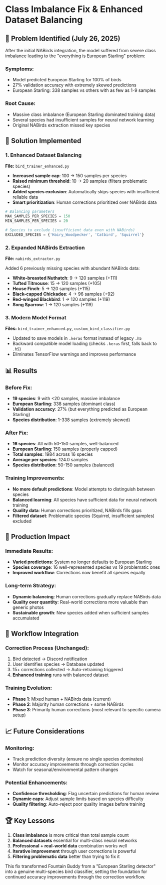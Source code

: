 # Class Imbalance Fix & Enhanced Dataset Balancing

## 🚨 Problem Identified (July 26, 2025)

After the initial NABirds integration, the model suffered from severe class imbalance leading to the "everything is European Starling" problem:

### **Symptoms:**
- Model predicted European Starling for 100% of birds
- 27% validation accuracy with extremely skewed predictions
- European Starling: 338 samples vs others with as few as 1-9 samples

### **Root Cause:**
- Massive class imbalance (European Starling dominated training data)
- Several species had insufficient samples for neural network learning
- Original NABirds extraction missed key species

## 🔧 Solution Implemented

### **1. Enhanced Dataset Balancing**
**File:** `bird_trainer_enhanced.py`

- **Increased sample cap**: 100 → 150 samples per species
- **Raised minimum threshold**: 10 → 20 samples (filters problematic species)
- **Added species exclusion**: Automatically skips species with insufficient reliable data
- **Smart prioritization**: Human corrections prioritized over NABirds data

```python
# Balancing parameters
MAX_SAMPLES_PER_SPECIES = 150
MIN_SAMPLES_PER_SPECIES = 20

# Species to exclude (insufficient data even with NABirds)
EXCLUDED_SPECIES = {'Hairy_Woodpecker', 'Catbird', 'Squirrel'}
```

### **2. Expanded NABirds Extraction**
**File:** `nabirds_extractor.py`

Added 6 previously missing species with abundant NABirds data:
- **White-breasted Nuthatch**: 9 → 120 samples (+111)
- **Tufted Titmouse**: 15 → 120 samples (+105)  
- **House Finch**: 5 → 120 samples (+115)
- **Black-capped Chickadee**: 4 → 96 samples (+92)
- **Red-winged Blackbird**: 1 → 120 samples (+119)
- **Song Sparrow**: 1 → 120 samples (+119)

### **3. Modern Model Format**
**Files:** `bird_trainer_enhanced.py`, `custom_bird_classifier.py`

- Updated to save models in `.keras` format instead of legacy `.h5`
- Backward compatible model loading (checks `.keras` first, falls back to `.h5`)
- Eliminates TensorFlow warnings and improves performance

## 📊 Results

### **Before Fix:**
- **19 species**: 9 with <20 samples, massive imbalance
- **European Starling**: 338 samples (dominant class)
- **Validation accuracy**: 27% (but everything predicted as European Starling)
- **Species distribution**: 1-338 samples (extremely skewed)

### **After Fix:**
- **16 species**: All with 50-150 samples, well-balanced
- **European Starling**: 150 samples (properly capped)
- **Total samples**: 1984 across 16 species
- **Average per species**: 124.0 samples
- **Species distribution**: 50-150 samples (balanced)

### **Training Improvements:**
- **No more default predictions**: Model attempts to distinguish between species
- **Balanced learning**: All species have sufficient data for neural network training
- **Quality data**: Human corrections prioritized, NABirds fills gaps
- **Filtered dataset**: Problematic species (Squirrel, insufficient samples) excluded

## 🎯 Production Impact

### **Immediate Results:**
- **Varied predictions**: System no longer defaults to European Starling
- **Species coverage**: 16 well-represented species vs 19 problematic ones
- **Improved workflow**: Corrections now benefit all species equally

### **Long-term Strategy:**
- **Dynamic balancing**: Human corrections gradually replace NABirds data
- **Quality over quantity**: Real-world corrections more valuable than generic photos
- **Sustainable growth**: New species added when sufficient samples accumulated

## 🔄 Workflow Integration

### **Correction Process (Unchanged):**
1. Bird detected → Discord notification
2. User identifies species → Database updated  
3. 15+ corrections collected → Auto-retraining triggered
4. **Enhanced training** runs with balanced dataset

### **Training Evolution:**
- **Phase 1**: Mixed human + NABirds data (current)
- **Phase 2**: Majority human corrections + some NABirds
- **Phase 3**: Primarily human corrections (most relevant to specific camera setup)

## 📈 Future Considerations

### **Monitoring:**
- Track prediction diversity (ensure no single species dominates)
- Monitor accuracy improvements through correction cycles
- Watch for seasonal/environmental pattern changes

### **Potential Enhancements:**
- **Confidence thresholding**: Flag uncertain predictions for human review
- **Dynamic caps**: Adjust sample limits based on species difficulty
- **Quality filtering**: Auto-reject poor quality images before training

## 🏆 Key Lessons

1. **Class imbalance** is more critical than total sample count
2. **Balanced datasets** essential for multi-class neural networks
3. **Professional + real-world data** combination works well
4. **Iterative improvement** through user corrections is powerful
5. **Filtering problematic data** better than trying to fix it

This fix transformed Fountain Buddy from a "European Starling detector" into a genuine multi-species bird classifier, setting the foundation for continued accuracy improvements through the correction workflow.